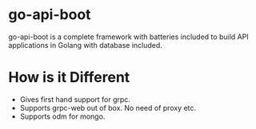 # go-api-boot
go-api-boot is a complete framework with batteries included to build API applications in Golang with database included. 

# How is it Different
- Gives first hand support for grpc.
- Supports grpc-web out of box. No need of proxy etc.
- Supports odm for mongo.

